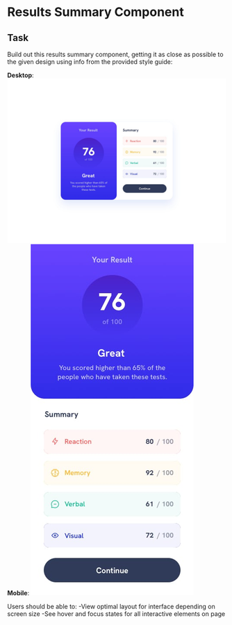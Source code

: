 # Results Summary Component

## Task

Build out this results summary component, getting it as close as possible to the given design using info from the provided style guide:

**Desktop**: ![Desktop Layout](./public/design/desktop-design.jpg)
**Mobile**: ![Mobile Layout](./public/design/mobile-design.jpg)

Users should be able to:
-View optimal layout for interface depending on screen size
-See hover and focus states for all interactive elements on page
